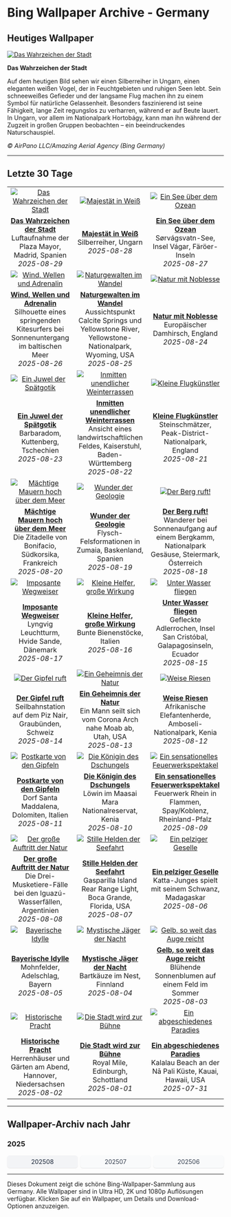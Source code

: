 # Bing Wallpaper Archive - Germany

## Heutiges Wallpaper

[![Das Wahrzeichen der Stadt](https://www.bing.com/th?id=OHR.PlazaMayor_DE-DE2952299555_UHD.jpg&pid=hp&w=2560)](https://bing.codexun.com/de/detail/20250829)

**Das Wahrzeichen der Stadt**

Auf dem heutigen Bild sehen wir einen Silberreiher in Ungarn, einen eleganten weißen Vogel, der in Feuchtgebieten und ruhigen Seen lebt. Sein schneeweißes Gefieder und der langsame Flug machen ihn zu einem Symbol für natürliche Gelassenheit. Besonders faszinierend ist seine Fähigkeit, lange Zeit regungslos zu verharren, während er auf Beute lauert. In Ungarn, vor allem im Nationalpark Hortobágy, kann man ihn während der Zugzeit in großen Gruppen beobachten – ein beeindruckendes Naturschauspiel.

*© AirPano LLC/Amazing Aerial Agency (Bing Germany)*

---

## Letzte 30 Tage

| | | |
|:---:|:---:|:---:|
| [![Das Wahrzeichen der Stadt](https://www.bing.com/th?id=OHR.PlazaMayor_DE-DE2952299555_UHD.jpg&pid=hp&w=2560)](https://bing.codexun.com/de/detail/20250829) | [![Majestät in Weiß](https://www.bing.com/th?id=OHR.WhiteEgret_DE-DE4529883456_UHD.jpg&pid=hp&w=2560)](https://bing.codexun.com/de/detail/20250828) | [![Ein See über dem Ozean](https://www.bing.com/th?id=OHR.FaroeLake_DE-DE3217982226_UHD.jpg&pid=hp&w=2560)](https://bing.codexun.com/de/detail/20250827) | 
| **[Das Wahrzeichen der Stadt](https://bing.codexun.com/de/detail/20250829)**<br>Luftaufnahme der Plaza Mayor, Madrid, Spanien<br>*2025-08-29* | **[Majestät in Weiß](https://bing.codexun.com/de/detail/20250828)**<br>Silberreiher, Ungarn<br>*2025-08-28* | **[Ein See über dem Ozean](https://bing.codexun.com/de/detail/20250827)**<br>Sørvágsvatn-See, Insel Vágar, Färöer-Inseln<br>*2025-08-27* | 
| [![Wind, Wellen und Adrenalin](https://www.bing.com/th?id=OHR.KitesurferGermany_DE-DE6337370430_UHD.jpg&pid=hp&w=2560)](https://bing.codexun.com/de/detail/20250826) | [![Naturgewalten im Wandel](https://www.bing.com/th?id=OHR.YellowstoneRiver_DE-DE2550082704_UHD.jpg&pid=hp&w=2560)](https://bing.codexun.com/de/detail/20250825) | [![Natur mit Noblesse](https://www.bing.com/th?id=OHR.CervusDama_DE-DE7228900180_UHD.jpg&pid=hp&w=2560)](https://bing.codexun.com/de/detail/20250824) | 
| **[Wind, Wellen und Adrenalin](https://bing.codexun.com/de/detail/20250826)**<br>Silhouette eines springenden Kitesurfers bei Sonnenuntergang im baltischen Meer<br>*2025-08-26* | **[Naturgewalten im Wandel](https://bing.codexun.com/de/detail/20250825)**<br>Aussichtspunkt Calcite Springs und Yellowstone River, Yellowstone-Nationalpark, Wyoming, USA<br>*2025-08-25* | **[Natur mit Noblesse](https://bing.codexun.com/de/detail/20250824)**<br>Europäischer Damhirsch, England<br>*2025-08-24* | 
| [![Ein Juwel der Spätgotik](https://www.bing.com/th?id=OHR.SaintBarbaras_DE-DE2329773530_UHD.jpg&pid=hp&w=2560)](https://bing.codexun.com/de/detail/20250823) | [![Inmitten unendlicher Weinterrassen](https://www.bing.com/th?id=OHR.FieldKaiserstuhl_DE-DE8624743800_UHD.jpg&pid=hp&w=2560)](https://bing.codexun.com/de/detail/20250822) | [![Kleine Flugkünstler](https://www.bing.com/th?id=OHR.WheatearBird_DE-DE8545255513_UHD.jpg&pid=hp&w=2560)](https://bing.codexun.com/de/detail/20250821) | 
| **[Ein Juwel der Spätgotik](https://bing.codexun.com/de/detail/20250823)**<br>Barbaradom, Kuttenberg, Tschechien<br>*2025-08-23* | **[Inmitten unendlicher Weinterrassen](https://bing.codexun.com/de/detail/20250822)**<br>Ansicht eines landwirtschaftlichen Feldes, Kaiserstuhl, Baden-Württemberg<br>*2025-08-22* | **[Kleine Flugkünstler](https://bing.codexun.com/de/detail/20250821)**<br>Steinschmätzer, Peak-District-Nationalpark, England<br>*2025-08-21* | 
| [![Mächtige Mauern hoch über dem Meer](https://www.bing.com/th?id=OHR.CitadelBonifacio_DE-DE9194010566_UHD.jpg&pid=hp&w=2560)](https://bing.codexun.com/de/detail/20250820) | [![Wunder der Geologie](https://www.bing.com/th?id=OHR.GipuzcoaSummer_DE-DE5130461802_UHD.jpg&pid=hp&w=2560)](https://bing.codexun.com/de/detail/20250819) | [![Der Berg ruft!](https://www.bing.com/th?id=OHR.GermanyHiker_DE-DE4106707068_UHD.jpg&pid=hp&w=2560)](https://bing.codexun.com/de/detail/20250818) | 
| **[Mächtige Mauern hoch über dem Meer](https://bing.codexun.com/de/detail/20250820)**<br>Die Zitadelle von Bonifacio, Südkorsika, Frankreich<br>*2025-08-20* | **[Wunder der Geologie](https://bing.codexun.com/de/detail/20250819)**<br>Flysch-Felsformationen in Zumaia, Baskenland, Spanien<br>*2025-08-19* | **[Der Berg ruft!](https://bing.codexun.com/de/detail/20250818)**<br>Wanderer bei Sonnenaufgang auf einem Bergkamm, Nationalpark Gesäuse, Steiermark, Österreich<br>*2025-08-18* | 
| [![Imposante Wegweiser](https://www.bing.com/th?id=OHR.LyngvigLighthouse_DE-DE8062219926_UHD.jpg&pid=hp&w=2560)](https://bing.codexun.com/de/detail/20250817) | [![Kleine Helfer, große Wirkung](https://www.bing.com/th?id=OHR.ColorfulBeehives_DE-DE0790331743_UHD.jpg&pid=hp&w=2560)](https://bing.codexun.com/de/detail/20250816) | [![Unter Wasser fliegen](https://www.bing.com/th?id=OHR.SpottedEagleRay_DE-DE1512505039_UHD.jpg&pid=hp&w=2560)](https://bing.codexun.com/de/detail/20250815) | 
| **[Imposante Wegweiser](https://bing.codexun.com/de/detail/20250817)**<br>Lyngvig Leuchtturm, Hvide Sande, Dänemark<br>*2025-08-17* | **[Kleine Helfer, große Wirkung](https://bing.codexun.com/de/detail/20250816)**<br>Bunte Bienenstöcke, Italien<br>*2025-08-16* | **[Unter Wasser fliegen](https://bing.codexun.com/de/detail/20250815)**<br>Gefleckte Adlerrochen, Insel San Cristóbal, Galapagosinseln, Ecuador<br>*2025-08-15* | 
| [![Der Gipfel ruft](https://www.bing.com/th?id=OHR.PizNairPeak_DE-DE6932582005_UHD.jpg&pid=hp&w=2560)](https://bing.codexun.com/de/detail/20250814) | [![Ein Geheimnis der Natur](https://www.bing.com/th?id=OHR.CoronaArch_DE-DE6360631129_UHD.jpg&pid=hp&w=2560)](https://bing.codexun.com/de/detail/20250813) | [![Weise Riesen](https://www.bing.com/th?id=OHR.KenyaElephants_DE-DE2871911456_UHD.jpg&pid=hp&w=2560)](https://bing.codexun.com/de/detail/20250812) | 
| **[Der Gipfel ruft](https://bing.codexun.com/de/detail/20250814)**<br>Seilbahnstation auf dem Piz Nair, Graubünden, Schweiz<br>*2025-08-14* | **[Ein Geheimnis der Natur](https://bing.codexun.com/de/detail/20250813)**<br>Ein Mann seilt sich vom Corona Arch nahe Moab ab, Utah, USA<br>*2025-08-13* | **[Weise Riesen](https://bing.codexun.com/de/detail/20250812)**<br>Afrikanische Elefantenherde, Amboseli-Nationalpark, Kenia<br>*2025-08-12* | 
| [![Postkarte von den Gipfeln](https://www.bing.com/th?id=OHR.SantaMaddalena_DE-DE0481980193_UHD.jpg&pid=hp&w=2560)](https://bing.codexun.com/de/detail/20250811) | [![Die Königin des Dschungels](https://www.bing.com/th?id=OHR.LionessKenya_DE-DE2649439524_UHD.jpg&pid=hp&w=2560)](https://bing.codexun.com/de/detail/20250810) | [![Ein sensationelles Feuerwerkspektakel](https://www.bing.com/th?id=OHR.RhineFirework_DE-DE3111105918_UHD.jpg&pid=hp&w=2560)](https://bing.codexun.com/de/detail/20250809) | 
| **[Postkarte von den Gipfeln](https://bing.codexun.com/de/detail/20250811)**<br>Dorf Santa Maddalena, Dolomiten, Italien<br>*2025-08-11* | **[Die Königin des Dschungels](https://bing.codexun.com/de/detail/20250810)**<br>Löwin im Maasai Mara Nationalreservat, Kenia<br>*2025-08-10* | **[Ein sensationelles Feuerwerkspektakel](https://bing.codexun.com/de/detail/20250809)**<br>Feuerwerk Rhein in Flammen, Spay/Koblenz, Rheinland-Pfalz<br>*2025-08-09* | 
| [![Der große Auftritt der Natur](https://www.bing.com/th?id=OHR.IguazuArgentina_DE-DE9260087426_UHD.jpg&pid=hp&w=2560)](https://bing.codexun.com/de/detail/20250808) | [![Stille Helden der Seefahrt](https://www.bing.com/th?id=OHR.GasparillaLight_DE-DE5398633166_UHD.jpg&pid=hp&w=2560)](https://bing.codexun.com/de/detail/20250807) | [![Ein pelziger Geselle](https://www.bing.com/th?id=OHR.BabyLemur_DE-DE7888318090_UHD.jpg&pid=hp&w=2560)](https://bing.codexun.com/de/detail/20250806) | 
| **[Der große Auftritt der Natur](https://bing.codexun.com/de/detail/20250808)**<br>Die Drei-Musketiere-Fälle bei den Iguazú-Wasserfällen, Argentinien<br>*2025-08-08* | **[Stille Helden der Seefahrt](https://bing.codexun.com/de/detail/20250807)**<br>Gasparilla Island Rear Range Light, Boca Grande, Florida, USA<br>*2025-08-07* | **[Ein pelziger Geselle](https://bing.codexun.com/de/detail/20250806)**<br>Katta-Junges spielt mit seinem Schwanz, Madagaskar<br>*2025-08-06* | 
| [![Bayerische Idylle](https://www.bing.com/th?id=OHR.PoppyfieldAdelschlag_DE-DE8788732067_UHD.jpg&pid=hp&w=2560)](https://bing.codexun.com/de/detail/20250805) | [![Mystische Jäger der Nacht](https://www.bing.com/th?id=OHR.LaplandOwl_DE-DE9006060436_UHD.jpg&pid=hp&w=2560)](https://bing.codexun.com/de/detail/20250804) | [![Gelb, so weit das Auge reicht](https://www.bing.com/th?id=OHR.HappySunflower_DE-DE9238055118_UHD.jpg&pid=hp&w=2560)](https://bing.codexun.com/de/detail/20250803) | 
| **[Bayerische Idylle](https://bing.codexun.com/de/detail/20250805)**<br>Mohnfelder, Adelschlag, Bayern<br>*2025-08-05* | **[Mystische Jäger der Nacht](https://bing.codexun.com/de/detail/20250804)**<br>Bartkäuze im Nest, Finnland<br>*2025-08-04* | **[Gelb, so weit das Auge reicht](https://bing.codexun.com/de/detail/20250803)**<br>Blühende Sonnenblumen auf einem Feld im Sommer<br>*2025-08-03* | 
| [![Historische Pracht](https://www.bing.com/th?id=OHR.HerrenhaeuserHannover_DE-DE9700830017_UHD.jpg&pid=hp&w=2560)](https://bing.codexun.com/de/detail/20250802) | [![Die Stadt wird zur Bühne](https://www.bing.com/th?id=OHR.EdinburghFringe_DE-DE9968170483_UHD.jpg&pid=hp&w=2560)](https://bing.codexun.com/de/detail/20250801) | [![Ein abgeschiedenes Paradies](https://www.bing.com/th?id=OHR.NaPaliKauai_DE-DE7014828359_UHD.jpg&pid=hp&w=2560)](https://bing.codexun.com/de/detail/20250731) | 
| **[Historische Pracht](https://bing.codexun.com/de/detail/20250802)**<br>Herrenhäuser und Gärten am Abend, Hannover, Niedersachsen<br>*2025-08-02* | **[Die Stadt wird zur Bühne](https://bing.codexun.com/de/detail/20250801)**<br>Royal Mile, Edinburgh, Schottland<br>*2025-08-01* | **[Ein abgeschiedenes Paradies](https://bing.codexun.com/de/detail/20250731)**<br>Kalalau Beach an der Nā Pali Küste, Kauai, Hawaii, USA<br>*2025-07-31* | 


---

## Wallpaper-Archiv nach Jahr

### 2025
<div style="display: grid; grid-template-columns: repeat(auto-fit, minmax(80px, 1fr)); gap: 6px; margin: 12px 0;">
<a href="https://bing.codexun.com/de/archive/202508" style="padding: 6px 12px; font-size: 14px; border-radius: 6px; box-shadow: 0 1px 2px rgba(0,0,0,0.1); background-color: #f3f4f6; color: #374151; text-decoration: none; text-align: center; transition: background-color 0.2s ease; font-weight: 500;">202508</a>
<a href="https://bing.codexun.com/de/archive/202507" style="padding: 6px 12px; font-size: 14px; border-radius: 6px; box-shadow: 0 1px 2px rgba(0,0,0,0.1); background-color: #f9fafb; color: #374151; text-decoration: none; text-align: center; transition: background-color 0.2s ease;">202507</a>
<a href="https://bing.codexun.com/de/archive/202506" style="padding: 6px 12px; font-size: 14px; border-radius: 6px; box-shadow: 0 1px 2px rgba(0,0,0,0.1); background-color: #f9fafb; color: #374151; text-decoration: none; text-align: center; transition: background-color 0.2s ease;">202506</a>
</div>



---

Dieses Dokument zeigt die schöne Bing-Wallpaper-Sammlung aus Germany. Alle Wallpaper sind in Ultra HD, 2K und 1080p Auflösungen verfügbar. Klicken Sie auf ein Wallpaper, um Details und Download-Optionen anzuzeigen.
